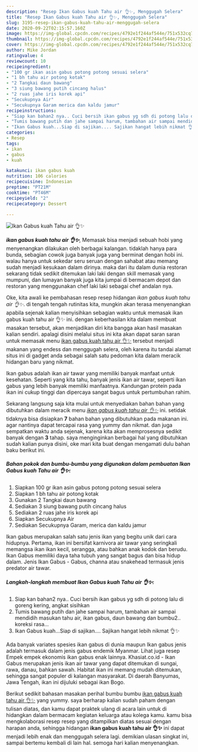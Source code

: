 ```yaml
---
description: "Resep Ikan Gabus kuah Tahu air 👌✨, Menggugah Selera"
title: "Resep Ikan Gabus kuah Tahu air 👌✨, Menggugah Selera"
slug: 3195-resep-ikan-gabus-kuah-tahu-air-menggugah-selera
date: 2020-09-22T02:15:57.160Z
image: https://img-global.cpcdn.com/recipes/4792e1f244af544e/751x532cq70/ikan-gabus-kuah-tahu-air-👌✨-foto-resep-utama.jpg
thumbnail: https://img-global.cpcdn.com/recipes/4792e1f244af544e/751x532cq70/ikan-gabus-kuah-tahu-air-👌✨-foto-resep-utama.jpg
cover: https://img-global.cpcdn.com/recipes/4792e1f244af544e/751x532cq70/ikan-gabus-kuah-tahu-air-👌✨-foto-resep-utama.jpg
author: Mike Jordan
ratingvalue: 4
reviewcount: 10
recipeingredient:
- "100 gr ikan asin gabus potong potong sesuai selera"
- "1 bh tahu air potong kotak"
- "2 Tangkai daun bawang"
- "3 siung bawang putih cincang halus"
- "2 ruas jahe iris korek api"
- "Secukupnya Air"
- "Secukupnya Garam merica dan kaldu jamur"
recipeinstructions:
- "Siap kan bahan2 nya.. Cuci bersih ikan gabus yg sdh di potong lalu di goreng kering, angkat sisihkan"
- "Tumis bawang putih dan jahe sampai harum, tambahan air sampai mendidih masukan tahu air, ikan gabus, daun bawang dan bumbu2.. koreksi rasa..."
- "Ikan Gabus kuah...Siap di sajikan.... Sajikan hangat lebih nikmat 👌✨"
categories:
- Resep
tags:
- ikan
- gabus
- kuah

katakunci: ikan gabus kuah 
nutrition: 106 calories
recipecuisine: Indonesian
preptime: "PT21M"
cooktime: "PT46M"
recipeyield: "2"
recipecategory: Dessert

---
```



![Ikan Gabus kuah Tahu air 👌✨](https://img-global.cpcdn.com/recipes/4792e1f244af544e/751x532cq70/ikan-gabus-kuah-tahu-air-👌✨-foto-resep-utama.jpg)

<b><i>ikan gabus kuah tahu air 👌✨</i></b>, Memasak bisa menjadi sebuah hobi yang menyenangkan dilakukan oleh berbagai kalangan. tidaklah hanya para bunda, sebagian cowok juga banyak juga yang berminat dengan hobi ini. walau hanya untuk sekedar seru seruan dengan sahabat atau memang sudah menjadi kesukaan dalam dirinya. maka dari itu dalam dunia restoran sekarang tidak sedikit ditemukan laki laki dengan skill memasak yang mumpuni, dan lumayan banyak juga kita jumpai di bermacam depot dan restoran yang menggunakan chef laki laki sebagai chef andalan nya.

Oke, kita awali ke pembahasan resep resep hidangan <i>ikan gabus kuah tahu air 👌✨</i>. di tengah tengah rutinitas kita, mungkin akan terasa menyenangkan apabila sejenak kalian menyisihkan sebagian waktu untuk memasak ikan gabus kuah tahu air 👌✨ ini. dengan keberhasilan kita dalam membuat masakan tersebut, akan menjadikan diri kita bangga akan hasil masakan kalian sendiri. apalagi disini melalui situs ini kita akan dapat saran saran untuk memasak menu <u>ikan gabus kuah tahu air 👌✨</u> tersebut menjadi makanan yang endess dan menggugah selera, oleh karena itu tandai alamat situs ini di gadget anda sebagai salah satu pedoman kita dalam meracik hidangan baru yang nikmat.

Ikan gabus adalah ikan air tawar yang memiliki banyak manfaat untuk kesehatan. Seperti yang kita tahu, banyak jenis ikan air tawar, seperti ikan gabus yang lebih banyak memiliki manfaatnya. Kandungan protein pada ikan ini cukup tinggi dan dipercaya sangat bagus untuk pertumbuhan rahim.


Sekarang langsung saja kita mulai untuk menyediakan bahan bahan yang dibutuhkan dalam meracik menu <u><i>ikan gabus kuah tahu air 👌✨</i></u> ini. setidak tidaknya bisa disiapkan <b>7</b> bahan bahan yang dibutuhkan pada makanan ini. agar nantinya dapat tercapai rasa yang yummy dan nikmat. dan juga sempatkan waktu anda sejenak, karena kita akan memprosesnya sedikit banyak dengan <b>3</b> tahap. saya menginginkan berbagai hal yang dibutuhkan sudah kalian punya disini, oke mari kita buat dengan mengamati dulu bahan baku berikut ini.

<!--inarticleads1-->

##### Bahan pokok dan bumbu-bumbu yang digunakan dalam pembuatan Ikan Gabus kuah Tahu air 👌✨:

1. Siapkan 100 gr ikan asin gabus potong potong sesuai selera
1. Siapkan 1 bh tahu air potong kotak
1. Gunakan 2 Tangkai daun bawang
1. Sediakan 3 siung bawang putih cincang halus
1. Sediakan 2 ruas jahe iris korek api
1. Siapkan Secukupnya Air
1. Sediakan Secukupnya Garam, merica dan kaldu jamur


Ikan gabus merupakan salah satu jenis ikan yang begitu unik dari cara hidupnya. Pertama, ikan ini bersifat karnivora air tawar yang seringkali memangsa ikan ikan kecil, serangga, atau bahkan anak kodok dan berudu. Ikan Gabus memiliki daya taha tubuh yang sangat bagus dan bisa hidup dalam. Jenis Ikan Gabus - Gabus, channa atau snakehead termasuk jenis predator air tawar. 

<!--inarticleads2-->

##### Langkah-langkah membuat Ikan Gabus kuah Tahu air 👌✨:

1. Siap kan bahan2 nya.. Cuci bersih ikan gabus yg sdh di potong lalu di goreng kering, angkat sisihkan
1. Tumis bawang putih dan jahe sampai harum, tambahan air sampai mendidih masukan tahu air, ikan gabus, daun bawang dan bumbu2.. koreksi rasa...
1. Ikan Gabus kuah...Siap di sajikan.... Sajikan hangat lebih nikmat 👌✨


Ada banyak variates spesies ikan gabus di dunia maupun Ikan gabus jenis adalah termasuk dalam jenis gabus endemik Myanmar. Lihat juga resep Empek empek ekonomis ikan gabus enak lainnya. Khasiat.co.id - Ikan Gabus merupakan jenis ikan air tawar yang dapat ditemukan di sungai, rawa, danau, bahkan sawah. Habitat ikan ini memang mudah ditemukan, sehingga sangat populer di kalangan masyarakat. Di daerah Banyumas, Jawa Tengah, ikan ini dijuluki sebagai ikan Bogo. 

Berikut sedikit bahasan masakan perihal bumbu bumbu <u>ikan gabus kuah tahu air 👌✨</u> yang yummy. saya berharap kalian sudah paham dengan tulisan diatas, dan kamu dapat praktek ulang di acara lain untuk di hidangkan dalam bermacam kegiatan keluarga atau kolega kamu. kamu bisa mengkolaborasi resep resep yang ditampilkan diatas sesuai dengan harapan anda, sehingga hidangan <b>ikan gabus kuah tahu air 👌✨</b> ini dapat menjadi lebih enak dan menggugah selera lagi. demikian ulasan singkat ini, sampai bertemu kembali di lain hal. semoga hari kalian menyenangkan.
